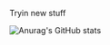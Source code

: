 Tryin new stuff


![Anurag's GitHub stats](https://github-readme-stats.vercel.app/api?username=anuraghazra&show_icons=true&theme=radical)


